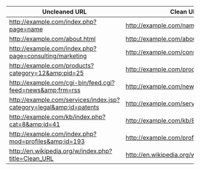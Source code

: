 | Uncleaned URL                                                   |  Clean URL                                |
|-----------------------------------------------------------------|-------------------------------------------|
| http://example.com/index.php?page=name                          | http://example.com/name                   |
| http://example.com/about.html                                   | http://example.com/about                  |
| http://example.com/index.php?page=consulting/marketing          | http://example.com/consulting/marketing   |
| http://example.com/products?category=12&amp;pid=25                  | http://example.com/products/12/25         |
| http://example.com/cgi-bin/feed.cgi?feed=news&amp;frm=rss           | http://example.com/news.rss               |
| http://example.com/services/index.jsp?category=legal&amp;id=patents | http://example.com/services/legal/patents |
| http://example.com/kb/index.php?cat=8&amp;id=41                     | http://example.com/kb/8/41                |
| http://example.com/index.php?mod=profiles&amp;id=193                | http://example.com/profiles/193           |
| http://en.wikipedia.org/w/index.php?title=Clean_URL             | http://en.wikipedia.org/wiki/Clean_URL    |
